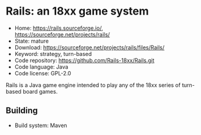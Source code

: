 # Rails: an 18xx game system

- Home: https://rails.sourceforge.io/, https://sourceforge.net/projects/rails/
- State: mature
- Download: https://sourceforge.net/projects/rails/files/Rails/
- Keyword: strategy, turn-based
- Code repository: https://github.com/Rails-18xx/Rails.git
- Code language: Java
- Code license: GPL-2.0

Rails is a Java game engine intended to play any of the 18xx series of turn-based board games.

## Building

- Build system: Maven
